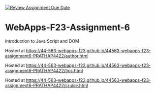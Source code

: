 [![Review Assignment Due Date](https://classroom.github.com/assets/deadline-readme-button-24ddc0f5d75046c5622901739e7c5dd533143b0c8e959d652212380cedb1ea36.svg)](https://classroom.github.com/a/b9NC0g7h)
# WebApps-F23-Assignment-6
Introduction to Java Script and DOM

Hosted at  https://44-563-webapps-f23.github.io/44563-webapps-f23-assignment6-PRATHAP4422/author.html

Hosted at  https://44-563-webapps-f23.github.io/44563-webapps-f23-assignment6-PRATHAP4422/tips.html

Hosted at  https://44-563-webapps-f23.github.io/44563-webapps-f23-assignment6-PRATHAP4422/cruise.html

